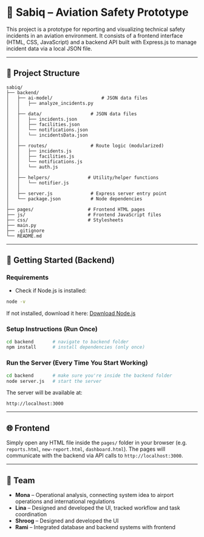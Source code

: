 # 🛫 Sabiq – Aviation Safety Prototype

This project is a prototype for reporting and visualizing technical safety incidents in an aviation environment. It consists of a frontend interface (HTML, CSS, JavaScript) and a backend API built with Express.js to manage incident data via a local JSON file.

---

## 📁 Project Structure

```
sabiq/
├── backend/
│   ├── ai-model/                  # JSON data files
│   │   ├── analyze_incidents.py
│   │
│   ├── data/                  # JSON data files
│   │   ├── incidents.json
│   │   ├── facilities.json
│   │   └── notifications.json
│   │   └── incidentsData.json
│   │
│   ├── routes/                # Route logic (modularized)
│   │   ├── incidents.js
│   │   ├── facilities.js
│   │   └── notifications.js
│   │   └── auth.js
│   │
│   ├── helpers/              # Utility/helper functions
│   │   └── notifier.js
│   │
│   ├── server.js              # Express server entry point
│   └── package.json           # Node dependencies
│
├── pages/                    # Frontend HTML pages
├── js/                       # Frontend JavaScript files
├── css/                      # Stylesheets
├── main.py
├── .gitignore
└── README.md
```

---

## 🚀 Getting Started (Backend)

### Requirements
- Check if Node.js is installed:
```bash
node -v
```
If not installed, download it here: [Download Node.js](https://nodejs.org/)

### Setup Instructions (Run Once)
```bash
cd backend       # navigate to backend folder
npm install      # install dependencies (only once)
```

### Run the Server (Every Time You Start Working)
```bash
cd backend       # make sure you're inside the backend folder
node server.js   # start the server
```

The server will be available at:
```
http://localhost:3000
```

---

## 🌐 Frontend

Simply open any HTML file inside the `pages/` folder in your browser (e.g. `reports.html`, `new-report.html`, `dashboard.html`). The pages will communicate with the backend via API calls to `http://localhost:3000`.

---

## 👥 Team

- **Mona** – Operational analysis, connecting system idea to airport operations and international regulations
- **Lina** – Designed and developed the UI, tracked workflow and task coordination
- **Shroog** – Designed and developed the UI
- **Rami** – Integrated database and backend systems with frontend
